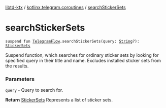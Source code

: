 [libtd-ktx](../index.md) / [kotlinx.telegram.coroutines](index.md) / [searchStickerSets](./search-sticker-sets.md)

# searchStickerSets

`suspend fun `[`TelegramFlow`](../kotlinx.telegram.core/-telegram-flow/index.md)`.searchStickerSets(query: `[`String`](https://kotlinlang.org/api/latest/jvm/stdlib/kotlin/-string/index.html)`?): `[`StickerSets`](https://tdlibx.github.io/td/docs/org/drinkless/td/libcore/telegram/TdApi.StickerSets.html)

Suspend function, which searches for ordinary sticker sets by looking for specified query in
their title and name. Excludes installed sticker sets from the results.

### Parameters

`query` - Query to search for.

**Return**
[StickerSets](https://tdlibx.github.io/td/docs/org/drinkless/td/libcore/telegram/TdApi.StickerSets.html) Represents a list of sticker sets.

